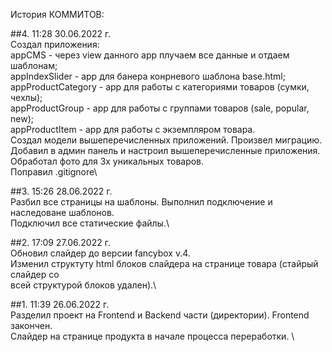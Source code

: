 История КОММИТОВ:

##4\. 11:28 30.06.2022 г.\
    Создал приложения:\
    appCMS - через view данного app плучаем все данные и отдаем шаблонам;\
    appIndexSlider - app для банера конрневого шаблона base.html;\
    appProductCategory - app для работы с категориями товаров (сумки, чехлы);\
    appProductGroup - app для работы с группами товаров (sale, popular, new);\
    appProductItem - app для работы с экземпляром товара.\
    Создал модели вышеперечисленных приложений. Произвел миграцию.\
    Добавил в админ панель и настроил вышеперечисленные приложения.\
    Обработал фото для 3х уникальных товаров.\
    Поправил .gitignore\

##3\.  15:26 28.06.2022 г.\
    Разбил все страницы на шаблоны. Выполнил подключение и наследоване шаблонов.\
    Подключил все статические файлы.\

##2\.  17:09 27.06.2022 г. \
    Обновил слайдер до версии fancybox v.4. \
    Изменил структуту html блоков слайдера на странице товара (стайрый слайдер со \
    всей структурой блоков удален).\
    
##1\.  11:39 26.06.2022 г. \
    Разделил проект на Frontend и Backend части (директории). Frontend закончен. \
    Слайдер на странице продукта в начале процесса переработки. \